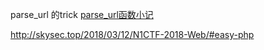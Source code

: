 parse_url 的trick
[parse_url函数小记](http://skysec.top/2017/12/15/parse-url%E5%87%BD%E6%95%B0%E5%B0%8F%E8%AE%B0/)


http://skysec.top/2018/03/12/N1CTF-2018-Web/#easy-php
